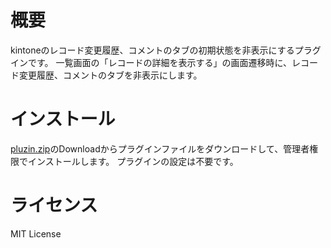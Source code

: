 # 概要
kintoneのレコード変更履歴、コメントのタブの初期状態を非表示にするプラグインです。
一覧画面の「レコードの詳細を表示する」の画面遷移時に、レコード変更履歴、コメントのタブを非表示にします。

# インストール
[pluzin.zip](https://github.com/zackey86/init_tab_hidden_plugin/blob/master/plugin.zip)のDownloadからプラグインファイルをダウンロードして、管理者権限でインストールします。
プラグインの設定は不要です。

# ライセンス
MIT License